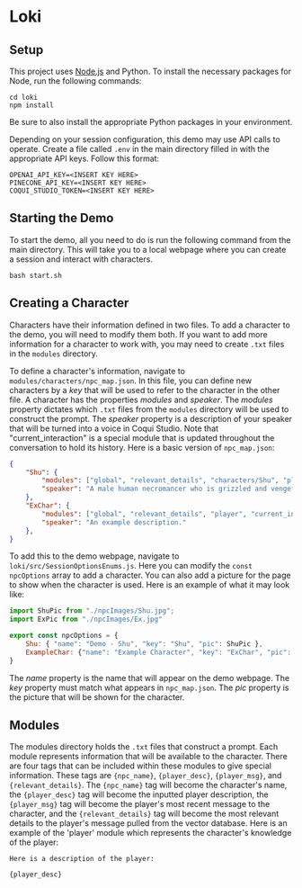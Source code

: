 # Loki

## Setup

This project uses [Node.js](https://nodejs.org/en/download) and Python. To install the necessary packages for Node, run the following commands:
```
cd loki
npm install
```

Be sure to also install the appropriate Python packages in your environment.

Depending on your session configuration, this demo may use API calls to operate. Create a file called `.env` in the main directory filled in with the appropriate API keys. Follow this format:
```
OPENAI_API_KEY=<INSERT KEY HERE>
PINECONE_API_KEY=<INSERT KEY HERE>
COQUI_STUDIO_TOKEN=<INSERT KEY HERE>
```

## Starting the Demo

To start the demo, all you need to do is run the following command from the main directory. This will take you to a local webpage where you can create a session and interact with characters.
```
bash start.sh
```

## Creating a Character

Characters have their information defined in two files. To add a character to the demo, you will need to modify them both. If you want to add more information for a character to work with, you may need to create `.txt` files in the `modules` directory.

To define a character's information, navigate to `modules/characters/npc_map.json`. In this file, you can define new characters by a _key_ that will be used to refer to the character in the other file. A character has the properties _modules_ and _speaker_. The _modules_ property dictates which `.txt` files from the `modules` directory will be used to construct the prompt. The _speaker_ property is a description of your speaker that will be turned into a voice in Coqui Studio. Note that "current_interaction" is a special module that is updated throughout the conversation to hold its history. Here is a basic version of `npc_map.json`:

```json
{
    "Shu": {
        "modules": ["global", "relevant_details", "characters/Shu", "player", "current_interaction", "task"],
        "speaker": "A male human necromancer who is grizzled and vengeful."
    },
    "ExChar": {
        "modules": ["global", "relevant_details", "player", "current_interaction", "task"],
        "speaker": "An example description."
    },
}
```

To add this to the demo webpage, navigate to `loki/src/SessionOptionsEnums.js`. Here you can modify the `const npcOptions` array to add a character. You can also add a picture for the page to show when the character is used. Here is an example of what it may look like:
```js
import ShuPic from "./npcImages/Shu.jpg";
import ExPic from "./npcImages/Ex.jpg"

export const npcOptions = {
    Shu: { "name": "Demo - Shu", "key": "Shu", "pic": ShuPic },
    ExampleChar: {"name": "Example Character", "key": "ExChar", "pic": ExPic}
}
```
The _name_ property is the name that will appear on the demo webpage. The _key_ property must match what appears in `npc_map.json`. The _pic_ property is the picture that will be shown for the character.

## Modules

The modules directory holds the `.txt` files that construct a prompt. Each module represents information that will be available to the character. There are four tags that can be included within these modules to give special information. These tags are `{npc_name}`, `{player_desc}`, `{player_msg}`, and `{relevant_details}`. The `{npc_name}` tag will become the character's name, the `{player_desc}` tag will become the inputted player description, the `{player_msg}` tag will become the player's most recent message to the character, and the `{relevant_details}` tag will become the most relevant details to the player's message pulled from the vector database. Here is an example of the 'player' module which represents the character's knowledge of the player:
```
Here is a description of the player: 

{player_desc}
```

